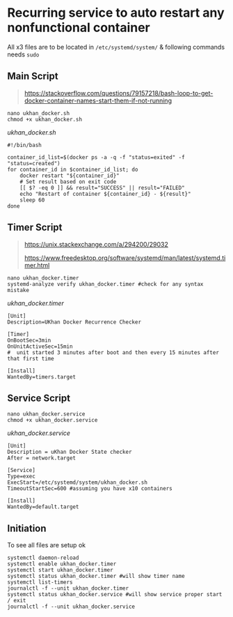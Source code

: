 # Recurring service to auto restart any nonfunctional container

All x3 files are to be located in `/etc/systemd/system/` & following commands needs `sudo`

## Main Script
> https://stackoverflow.com/questions/79157218/bash-loop-to-get-docker-container-names-start-them-if-not-running

```
nano ukhan_docker.sh
chmod +x ukhan_docker.sh
```
_ukhan_docker.sh_
```
#!/bin/bash

container_id_list=$(docker ps -a -q -f "status=exited" -f "status=created")
for container_id in $container_id_list; do
    docker restart "${container_id}"
    # Set result based on exit code
    [[ $? -eq 0 ]] && result="SUCCESS" || result="FAILED"
    echo "Restart of container ${container_id} - ${result}"
    sleep 60
done
```
## Timer Script
> https://unix.stackexchange.com/a/294200/29032
> 
> https://www.freedesktop.org/software/systemd/man/latest/systemd.timer.html
```
nano ukhan_docker.timer
systemd-analyze verify ukhan_docker.timer #check for any syntax mistake
```
_ukhan_docker.timer_
```
[Unit]
Description=UKhan Docker Recurrence Checker

[Timer]
OnBootSec=3min
OnUnitActiveSec=15min
#  unit started 3 minutes after boot and then every 15 minutes after that first time

[Install]
WantedBy=timers.target
```
## Service Script
```
nano ukhan_docker.service
chmod +x ukhan_docker.service
```
_ukhan_docker.service_
```
[Unit]
Description = uKhan Docker State checker
After = network.target

[Service]
Type=exec
ExecStart=/etc/systemd/system/ukhan_docker.sh
TimeoutStartSec=600 #assuming you have x10 containers

[Install]
WantedBy=default.target
```
## Initiation
To see all files are setup ok
```
systemctl daemon-reload
systemctl enable ukhan_docker.timer
systemctl start ukhan_docker.timer
systemctl status ukhan_docker.timer #will show timer name
systemctl list-timers
journalctl -f --unit ukhan_docker.timer
systemctl status ukhan_docker.service #will show service proper start / exit
journalctl -f --unit ukhan_docker.service
```
